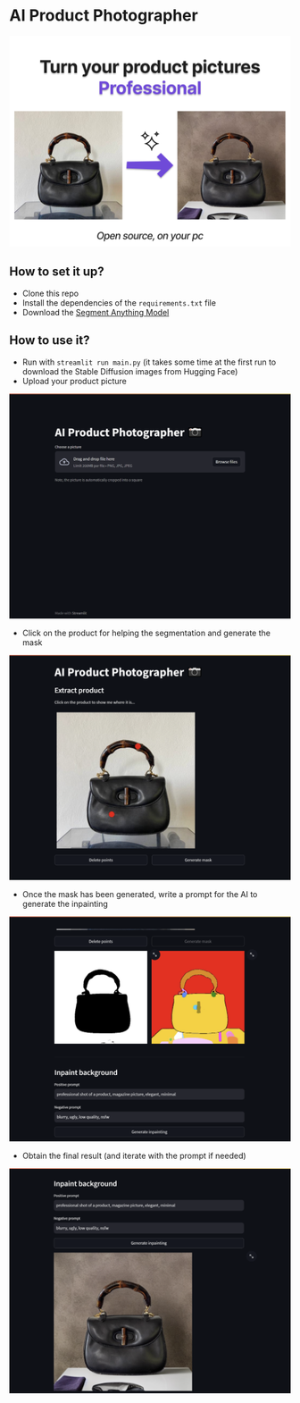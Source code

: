 # AI Product Photographer

![Presentation](assets/presentation.png)

## How to set it up?
* Clone this repo
* Install the dependencies of the `requirements.txt` file
* Download the [Segment Anything Model](https://github.com/facebookresearch/segment-anything)

## How to use it?
* Run with `streamlit run main.py` (it takes some time at the first run to download the Stable Diffusion images from Hugging Face)
* Upload your product picture

![Shot1](assets/shot1.png)

* Click on the product for helping the segmentation and generate the mask

![Shot2](assets/shot2.png)

* Once the mask has been generated, write a prompt for the AI to generate the inpainting

![Shot3](assets/shot3.png)

* Obtain the final result (and iterate with the prompt if needed)

![Shot4](assets/shot4.png)
